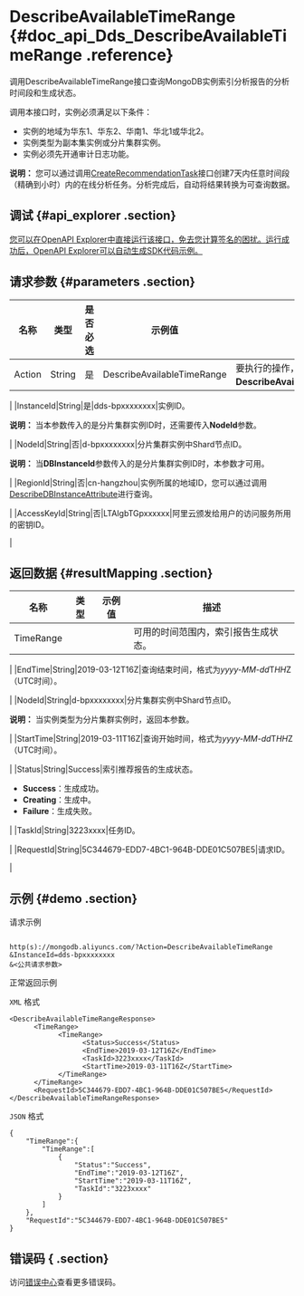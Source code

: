 # DescribeAvailableTimeRange {#doc_api_Dds_DescribeAvailableTimeRange .reference}

调用DescribeAvailableTimeRange接口查询MongoDB实例索引分析报告的分析时间段和生成状态。

调用本接口时，实例必须满足以下条件：

-   实例的地域为华东1、华东2、华南1、华北1或华北2。
-   实例类型为副本集实例或分片集群实例。
-   实例必须先开通审计日志功能。

**说明：** 您可以通过调用[CreateRecommendationTask](~~95527~~)接口创建7天内任意时间段（精确到小时）内的在线分析任务。分析完成后，自动将结果转换为可查询数据。

## 调试 {#api_explorer .section}

[您可以在OpenAPI Explorer中直接运行该接口，免去您计算签名的困扰。运行成功后，OpenAPI Explorer可以自动生成SDK代码示例。](https://api.aliyun.com/#product=Dds&api=DescribeAvailableTimeRange&type=RPC&version=2015-12-01)

## 请求参数 {#parameters .section}

|名称|类型|是否必选|示例值|描述|
|--|--|----|---|--|
|Action|String|是|DescribeAvailableTimeRange|要执行的操作，取值：**DescribeAvailableTimeRange**。

 |
|InstanceId|String|是|dds-bpxxxxxxxx|实例ID。

 **说明：** 当本参数传入的是分片集群实例ID时，还需要传入**NodeId**参数。

 |
|NodeId|String|否|d-bpxxxxxxxx|分片集群实例中Shard节点ID。

 **说明：** 当**DBInstanceId**参数传入的是分片集群实例ID时，本参数才可用。

 |
|RegionId|String|否|cn-hangzhou|实例所属的地域ID，您可以通过调用[DescribeDBInstanceAttribute](~~62010~~)进行查询。

 |
|AccessKeyId|String|否|LTAIgbTGpxxxxxx|阿里云颁发给用户的访问服务所用的密钥ID。

 |

## 返回数据 {#resultMapping .section}

|名称|类型|示例值|描述|
|--|--|---|--|
|TimeRange| | |可用的时间范围内，索引报告生成状态。

 |
|EndTime|String|2019-03-12T16Z|查询结束时间，格式为*yyyy-MM-dd*T*HH*Z（UTC时间）。

 |
|NodeId|String|d-bpxxxxxxxx|分片集群实例中Shard节点ID。

 **说明：** 当实例类型为分片集群实例时，返回本参数。

 |
|StartTime|String|2019-03-11T16Z|查询开始时间，格式为*yyyy-MM-dd*T*HH*Z（UTC时间）。

 |
|Status|String|Success|索引推荐报告的生成状态。

 -   **Success**：生成成功。
-   **Creating**：生成中。
-   **Failure**：生成失败。

 |
|TaskId|String|3223xxxx|任务ID。

 |
|RequestId|String|5C344679-EDD7-4BC1-964B-DDE01C507BE5|请求ID。

 |

## 示例 {#demo .section}

请求示例

``` {#request_demo}

http(s)://mongodb.aliyuncs.com/?Action=DescribeAvailableTimeRange
&InstanceId=dds-bpxxxxxxxx
&<公共请求参数>

```

正常返回示例

`XML` 格式

``` {#xml_return_success_demo}
<DescribeAvailableTimeRangeResponse>
	  <TimeRange>
		    <TimeRange>
			      <Status>Success</Status>
			      <EndTime>2019-03-12T16Z</EndTime>
			      <TaskId>3223xxxx</TaskId>
			      <StartTime>2019-03-11T16Z</StartTime>
		    </TimeRange>
	  </TimeRange>
	  <RequestId>5C344679-EDD7-4BC1-964B-DDE01C507BE5</RequestId>
</DescribeAvailableTimeRangeResponse>
```

`JSON` 格式

``` {#json_return_success_demo}
{
	"TimeRange":{
		"TimeRange":[
			{
				"Status":"Success",
				"EndTime":"2019-03-12T16Z",
				"StartTime":"2019-03-11T16Z",
				"TaskId":"3223xxxx"
			}
		]
	},
	"RequestId":"5C344679-EDD7-4BC1-964B-DDE01C507BE5"
}
```

## 错误码 { .section}

访问[错误中心](https://error-center.aliyun.com/status/product/Dds)查看更多错误码。

